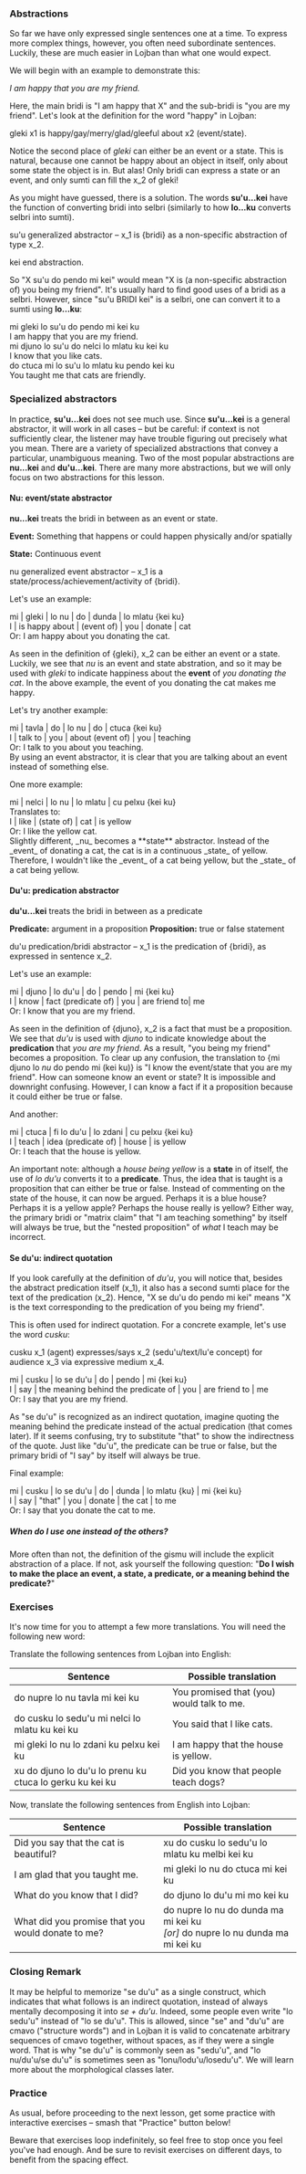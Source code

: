 ### Abstractions

So far we have only expressed single sentences one at a time.
To express more complex things, however, you often need subordinate sentences.
Luckily, these are much easier in Lojban than what one would expect.

We will begin with an example to demonstrate this:

<span class="hspace" /> _I am happy that you are my friend._

Here, the main bridi is "I am happy that X" and the sub-bridi is "you are my friend".
Let's look at the definition for the word "happy" in Lojban:

<span class="definition-head">gleki</span> x1 is happy/gay/merry/glad/gleeful about x2 (event/state).

Notice the second place of _gleki_ can either be an event or a state.
This is natural, because one cannot be happy about an object in itself, only about some state the object is in.
But alas!
Only bridi can express a state or an event, and only sumti can fill the x_2 of gleki!

As you might have guessed, there is a solution.
The words **su'u...kei** have the function of converting bridi into selbri (similarly to how **lo...ku** converts selbri into sumti).

<span class="definition-head">su'u</span> generalized abstractor &ndash; x_1 is {bridi} as a non-specific abstraction of type x_2.

<span class="definition-head">kei</span> end abstraction.

So "X su'u do pendo mi kei" would mean "X is (a non-specific abstraction of) you being my friend".
It's usually hard to find good uses of a bridi as a selbri.
However, since "su'u BRIDI kei" is a selbri, one can convert it to a sumti using **lo...ku**:

<div class="translation-source">
mi gleki lo su'u do pendo mi kei ku
</div>
<div class="translation-target">
I am happy that you are my friend.
</div>

<div class="translation-source">
mi djuno lo su'u do nelci lo mlatu ku kei ku
</div>
<div class="translation-target">
I know that you like cats.
</div>

<div class="translation-source">
do ctuca mi lo su'u lo mlatu ku pendo kei ku
</div>
<div class="translation-target">
You taught me that cats are friendly.
</div>

### Specialized abstractors

In practice, **su'u...kei** does not see much use.
Since **su'u...kei** is a general abstractor, it will work in all cases &ndash; but be careful: if context is not sufficiently clear, the listener may have trouble figuring out precisely what you mean.
There are a variety of specialized abstractions that convey a particular, unambiguous meaning.
Two of the most popular abstractions are **nu...kei** and **du'u...kei**.
There are many more abstractions, but we will only focus on two abstractions for this lesson.

#### Nu: event/state abstractor

**nu...kei** treats the bridi in between as an event or state.

__Event:__ Something that happens or could happen physically and/or spatially

__State:__ Continuous event

<span class="definition-head">nu</span> generalized event abstractor &ndash; x_1 is a state/process/achievement/activity of {bridi}.

Let's use an example:
<div class="translation-source">
mi | gleki	| lo nu	| do | dunda | lo mlatu {kei ku}
</div>
<div class="translation-target">
I | is happy about | (event of) | you | donate | cat </br>
Or:	I am happy about you donating the cat.
</div>

As seen in the definition of {gleki}, x_2 can be either an event or a state. Luckily, we see that _nu_ is an event and state abstration, and so it may be used with _gleki_ to indicate happiness about the **event** of _you donating the cat_.  In the above example, the event of you donating the cat makes me happy. 

Let's try another example:
<div class="translation-source">
mi | tavla | do | lo nu | do | ctuca {kei ku}
</div>
<div class="translation-target">
I | talk to | you | about (event of) | you | teaching </br>
Or: I talk to you about you teaching.
</div>
By using an event abstractor, it is clear that you are talking about an event instead of something else.

One more example:
<div class="translation-source">
mi | nelci | lo nu | lo mlatu | cu pelxu {kei ku}
</div>
Translates to:
<div class="translation-target">
I | like | (state of) | cat | is yellow </br>
Or: I like the yellow cat.
</div>
Slightly different, _nu_ becomes a **state** abstractor. Instead of the _event_ of donating a cat, the cat is in a continuous _state_ of yellow. Therefore, I wouldn't like the _event_ of a cat being yellow, but the _state_ of a cat being yellow.

#### Du'u: predication abstractor

**du'u...kei** treats the bridi in between as a predicate

__Predicate:__ argument in a proposition
__Proposition:__ true or false statement

<span class="definition-head">du'u</span> predication/bridi abstractor &ndash; x_1 is the predication of {bridi}, as expressed in sentence x_2.

Let's use an example:

<div class="translation-source">
mi | djuno | lo du'u | do | pendo | mi {kei ku}
</div>
<div class="translation-target">
I | know | fact (predicate of) | you | are friend to| me </br>
Or: I know that you are my friend.
</div>

As seen in the definition of {djuno}, x_2 is a fact that must be a proposition. We see that _du'u_ is used with _djuno_ to indicate knowledge about the **predication** that _you are my friend_. As a result, "you being my friend" becomes a proposition. To clear up any confusion, the translation to {mi djuno lo _nu_ do pendo mi (kei ku)} is "I know the event/state that you are my friend". How can someone know an event or state? It is impossible and downright confusing. However, I can know a fact if it a proposition because it could either be true or false.

And another:

<div class="translation-source">
mi | ctuca | fi lo du'u | lo zdani | cu pelxu {kei ku}
</div>
<div class="translation-target">
I | teach | idea (predicate of) | house | is yellow </br>
Or: I teach that the house is yellow.
</div>

An important note: although a _house being yellow_ is a **state** in of itself, the use of _lo du'u_ converts it to a **predicate**. Thus, the idea that is taught is a proposition that can either be true or false. Instead of commenting on the state of the house, it can now be argued. Perhaps it is a blue house? Perhaps it is a yellow apple? Perhaps the house really is yellow? Either way, the primary bridi or "matrix claim" that "I am teaching something" by itself will always be true, but the "nested proposition" of _what_ I teach may be incorrect.

#### Se du'u: indirect quotation

If you look carefully at the definition of _du'u_, you will notice that, besides the abstract predication itself (x_1), it also has a second sumti place for the text of the predication (x_2).
Hence, "X se du'u do pendo mi kei" means "X is the text corresponding to the predication of you being my friend".

This is often used for indirect quotation.
For a concrete example, let's use the word _cusku_:

<span class="definition-head">cusku</span> x_1 (agent) expresses/says x_2 (sedu'u/text/lu'e concept) for audience x_3 via expressive medium x_4.

<div class="translation-source">
mi | cusku | lo se du'u | do | pendo | mi {kei ku}
</div>
<div class="translation-target">
I | say | the meaning behind the predicate of | you | are friend to | me </br>
Or: I say that you are my friend.
</div>

As "se du'u" is recognized as an indirect quotation, imagine quoting the meaning behind the predicate instead of the actual predication (that comes later). If it seems confusing, try to substitute "that" to show the indirectness of the quote. Just like "du'u", the predicate can be true or false, but the primary bridi of "I say" by itself will always be true.

Final example:

<div class="translation-source">
mi | cusku | lo se du'u | do | dunda | lo mlatu {ku} | mi {kei ku}
</div>
<div class="translation-target">
I | say | "that" | you | donate | the cat | to me </br>
Or: I say that you donate the cat to me.
</div>

##### When do I use one instead of the others?

More often than not, the definition of the gismu will include the explicit abstraction of a place. If not, ask yourself the following question: "**Do I wish to make the place an event, a state, a predicate, or a meaning behind the predicate?**" 

### Exercises

It's now time for you to attempt a few more translations.
You will need the following new word:


Translate the following sentences from Lojban into English:

|Sentence|Possible translation|
|--------|-----------|
|do nupre lo nu tavla mi kei ku|<span class="spoiler-answer">You promised that (you) would talk to me.</span>|
|do cusku lo sedu'u mi nelci lo mlatu ku kei ku|<span class="spoiler-answer">You said that I like cats.</span>|
|mi gleki lo nu lo zdani ku pelxu kei ku|<span class="spoiler-answer">I am happy that the house is yellow.</span>|
|xu do djuno lo du'u lo prenu ku ctuca lo gerku ku kei ku|<span class="spoiler-answer">Did you know that people teach dogs?</span>|

Now, translate the following sentences from English into Lojban:

|Sentence|Possible translation|
|--------|-----------|
|Did you say that the cat is beautiful?|<span class="spoiler-answer">xu do cusku lo sedu'u lo mlatu ku melbi kei ku</span>|
|I am glad that you taught me.|<span class="spoiler-answer">mi gleki lo nu do ctuca mi kei ku</span>|
|What do you know that I did?|<span class="spoiler-answer">do djuno lo du'u mi mo kei ku</span>|
|What did you promise that you would donate to me?|<span class="spoiler-answer">do nupre lo nu do dunda ma mi kei ku <br/> _[or]_ do nupre lo nu dunda ma mi kei ku</span>|

### Closing Remark

It may be helpful to memorize "se du'u" as a single construct, which indicates that what follows is an indirect quotation, instead of always mentally decomposing it into _se + du'u_.
Indeed, some people even write "lo sedu'u" instead of "lo se du'u".
This is allowed, since "se" and "du'u" are cmavo ("structure words") and in Lojban it is valid to concatenate arbitrary sequences of cmavo together, without spaces, as if they were a single word.
That is why "se du'u" is commonly seen as "sedu'u", and "lo nu/du'u/se du'u" is sometimes seen as "lonu/lodu'u/losedu'u".
We will learn more about the morphological classes later.

### Practice

As usual, before proceeding to the next lesson, get some practice with interactive exercises &ndash; smash that "Practice" button below!

Beware that exercises loop indefinitely, so feel free to stop once you feel you've had enough.
And be sure to revisit exercises on different days, to benefit from the spacing effect.